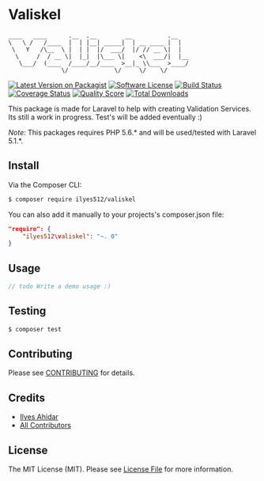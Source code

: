 # Valiskel
```
____   ____      .__  .__        __          .__   
\   \ /   /____  |  | |__| _____|  | __ ____ |  |  
 \   Y   /\__  \ |  | |  |/  ___/  |/ // __ \|  |  
  \     /  / __ \|  |_|  |\___ \|    <\  ___/|  |__
   \___/  (____  /____/__/____  >__|_ \\___  >____/
               \/             \/     \/    \/      
```                              

[![Latest Version on Packagist](https://img.shields.io/packagist/v/ilyes512/valiskel.svg?style=flat-square)](https://packagist.org/packages/league/:package_name)
[![Software License](https://img.shields.io/badge/license-MIT-brightgreen.svg?style=flat-square)](LICENSE.md)
[![Build Status](https://img.shields.io/travis/thephpleague/:package_name/master.svg?style=flat-square)](https://travis-ci.org/ilyes512/valiskel)
[![Coverage Status](https://img.shields.io/scrutinizer/coverage/g/thephpleague/:package_name.svg?style=flat-square)](https://scrutinizer-ci.com/g/ilyes512/valiskel/code-structure)
[![Quality Score](https://img.shields.io/scrutinizer/g/thephpleague/:package_name.svg?style=flat-square)](https://scrutinizer-ci.com/g/ilyes512/valiskel)
[![Total Downloads](https://img.shields.io/packagist/dt/ilyes512/valiskel.svg?style=flat-square)](https://packagist.org/packages/league/:package_name)

This package is made for Laravel to help with creating Validation Services. Its still a work in progress. Test's will be added eventually :)

*Note:*
This packages requires PHP 5.6.* and will be used/tested with Laravel 5.1.*.

## Install

Via the Composer CLI:

``` bash
$ composer require ilyes512/valiskel
```

You can also add it manually to your projects's composer.json file:

``` json
"require": {
    "ilyes512\valiskel": "~. 0"
}
```

## Usage

``` php
// todo Write a demo usage :)
```

## Testing

``` bash
$ composer test
```

## Contributing

Please see [CONTRIBUTING](CONTRIBUTING.md) for details.

## Credits

- [Ilyes Ahidar](https://github.com/Ilyes512)
- [All Contributors](../../contributors)

## License

The MIT License (MIT). Please see [License File](LICENSE.md) for more information.
